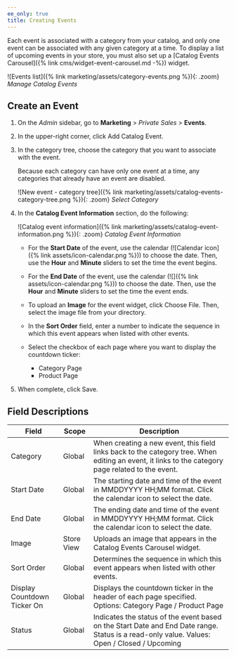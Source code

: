 ```yaml
---
ee_only: true
title: Creating Events
---
```


Each event is associated with a category from your catalog, and only one event can be associated with any given category at a time. To display a list of upcoming events in your store, you must also set up a [Catalog Events Carousel]({% link cms/widget-event-carousel.md -%}) widget.

![Events list]({% link marketing/assets/category-events.png %}){: .zoom}
_Manage Catalog Events_

## Create an Event

1. On the _Admin_ sidebar, go to **Marketing** > _Private Sales_ > **Events**.

1. In the upper-right corner, click <span class="btn">Add Catalog Event</span>.

1. In the category tree, choose the category that you want to associate with the event.

    Because each category can have only one event at a time, any categories that already have an event are disabled.

    ![New event - category tree]({% link marketing/assets/catalog-events-category-tree.png %}){: .zoom}
    _Select Category_

1. In the **Catalog Event Information** section, do the following:

    ![Catalog event information]({% link marketing/assets/catalog-event-information.png %}){: .zoom}
    _Catalog Event Information_

   - For the **Start Date** of the event, use the calendar (![Calendar icon]({% link assets/icon-calendar.png %})) to choose the date. Then, use the **Hour** and **Minute** sliders to set the time the event begins.

   - For the **End Date** of the event, use the calendar (![]({% link assets/icon-calendar.png %})) to choose the date. Then, use the **Hour** and **Minute** sliders to set the time the event ends.

   - To upload an **Image** for the event widget, click <span class="btn">Choose File</span>. Then, select the image file from your directory.

   - In the **Sort Order** field, enter a number to indicate the sequence in which this event appears when listed with other events.

   - Select the checkbox of each page where you want to display the countdown ticker:

      - Category Page
      - Product Page

1. When complete, click <span class="btn">Save</span>.

## Field Descriptions

|Field|Scope|Description|
|--- |--- |--- |
|Category|Global|When creating a new event, this field links back to the category tree. When editing an event, it links to the category page related to the event.|
|Start Date|Global|The starting date and time of the event in MMDDYYYY HH;MM format.  Click the calendar icon to select the date.|
|End Date|Global|The ending date and time of the event in MMDDYYYY HH;MM format. Click the calendar icon to select the date.|
|Image|Store View|Uploads an image that appears in the Catalog Events Carousel widget.|
|Sort Order|Global|Determines the sequence in which this event appears when listed with other events.|
|Display Countdown Ticker On|Global|Displays the countdown ticker in the header of each page specified. Options: Category Page / Product Page|
|Status|Global|Indicates the status of the event based on the Start Date and End Date range. Status is a read-only value. Values: Open / Closed / Upcoming|
